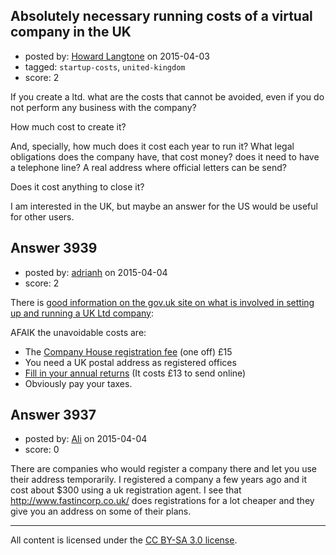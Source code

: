 ## Absolutely necessary running costs of a virtual company in the UK

- posted by: [Howard Langtone](https://stackexchange.com/users/6082816/howard-langtone) on 2015-04-03
- tagged: `startup-costs`, `united-kingdom`
- score: 2

If you create a ltd. what are the costs that cannot be avoided, even if you do not perform any business with the company?

How much cost to create it?

And, specially, how much does it cost each year to run it? What legal obligations does the company have, that cost money? does it need to have a telephone line? A real address where official letters can be send?

Does it cost anything to close it?

I am interested in the UK, but maybe an answer for the US would be useful for other users.


## Answer 3939

- posted by: [adrianh](https://stackexchange.com/users/7553/adrianh) on 2015-04-04
- score: 2

There is [good information on the gov.uk site on what is involved in setting up and running a UK Ltd company](https://www.gov.uk/browse/business/limited-company):

AFAIK the unavoidable costs are:

* The [Company House registration fee](https://www.gov.uk/limited-company-formation/register-your-company) (one off) £15 
* You need a UK postal address as registered offices
* [Fill in your annual returns](https://www.gov.uk/running-a-limited-company/company-annual-return) (It costs £13 to send online)
* Obviously pay your taxes.




## Answer 3937

- posted by: [Ali](https://stackexchange.com/users/2815644/ali) on 2015-04-04
- score: 0

There are companies who would register a company there and let you use their address temporarily. I registered a company a few years ago and it cost about $300 using a uk registration agent. I see that http://www.fastincorp.co.uk/ does registrations for a lot cheaper and they give you an address on some of their plans. 



---

All content is licensed under the [CC BY-SA 3.0 license](https://creativecommons.org/licenses/by-sa/3.0/).
